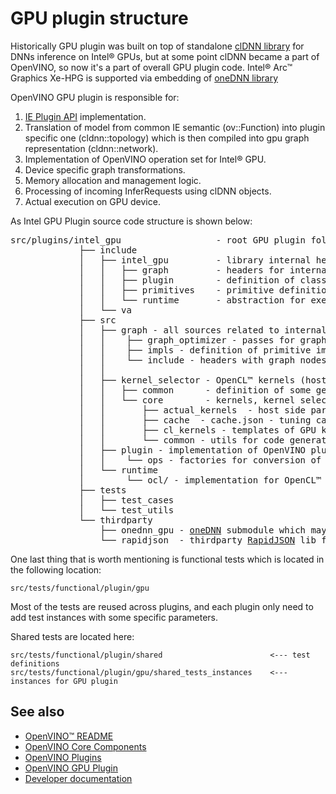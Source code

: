 # GPU plugin structure

Historically GPU plugin was built on top of standalone [clDNN library](https://github.com/intel/clDNN) for DNNs inference on Intel® GPUs,
but at some point clDNN became a part of OpenVINO, so now it's a part of overall GPU plugin code. Intel® Arc™ Graphics Xe-HPG is supported
via embedding of [oneDNN library](https://github.com/oneapi-src/oneDNN) 

OpenVINO GPU plugin is responsible for:
 1. [IE Plugin API](https://docs.openvino.ai/latest/openvino_docs_ie_plugin_dg_overview.html) implementation.
 2. Translation of model from common IE semantic (ov::Function) into plugin specific one (cldnn::topology) which is then compiled into
 gpu graph representation (cldnn::network).
 3. Implementation of OpenVINO operation set for Intel® GPU.
 4. Device specific graph transformations.
 5. Memory allocation and management logic.
 6. Processing of incoming InferRequests using clDNN objects.
 7. Actual execution on GPU device.

As Intel GPU Plugin source code structure is shown below:
<pre>
src/plugins/intel_gpu                  - root GPU plugin folder
             ├── include               
             │   ├── intel_gpu         - library internal headers
             │   │   ├── graph         - headers for internal graph representations
             │   │   ├── plugin        - definition of classes required for OpenVINO plugin API implementation
             │   │   ├── primitives    - primitive definitions for all supported operations
             │   │   └── runtime       - abstraction for execution runtime entities (memory, device, engine, etc)
             │   └── va
             ├── src
             │   ├── graph - all sources related to internal graph representation
             │   │    ├── graph_optimizer - passes for graph transformations
             │   │    ├── impls - definition of primitive implementations
             │   │    └── include - headers with graph nodes
             │   │ 
             │   ├── kernel_selector - OpenCL™ kernels (host+device parts) + utils for optimal kernels selection
             │   │   ├── common      - definition of some generic classes/structures used in kernel_selector
             │   │   └── core        - kernels, kernel selectors, and kernel parameters definitions
             │   │       ├── actual_kernels  - host side part of OpenCL™ kernels including applicability checks, performance heuristics and Local/Global work-groups description
             │   │       ├── cache  - cache.json - tuning cache of the kernels which is redistributed with the plugin to improve kernels and kernel parameters selection for better performance
             │   │       ├── cl_kernels - templates of GPU kernels (device part) written on OpenCL™
             │   │       └── common - utils for code generation and kernels selection 
             │   ├── plugin - implementation of OpenVINO plugin API
             │   │    └── ops - factories for conversion of OpenVINO operations to internal primitives
             │   └── runtime
             │        └── ocl/ - implementation for OpenCL™ based runtime
             ├── tests
             │   ├── test_cases
             │   └── test_utils
             └── thirdparty
                 ├── onednn_gpu - <a href="https://github.com/oneapi-src/oneDNN">oneDNN</a> submodule which may be used to accelerate some primitives
                 └── rapidjson  - thirdparty <a href="https://github.com/Tencent/rapidjson">RapidJSON</a> lib for reading json files (cache.json)
</pre>

One last thing that is worth mentioning is functional tests which is located in the following location:
```
src/tests/functional/plugin/gpu
```
Most of the tests are reused across plugins, and each plugin only need to add test instances with some specific parameters.

Shared tests are located here:
```
src/tests/functional/plugin/shared                        <--- test definitions
src/tests/functional/plugin/gpu/shared_tests_instances    <--- instances for GPU plugin
```

## See also
 * [OpenVINO™ README](../../../../README.md)
 * [OpenVINO Core Components](../../../README.md)
 * [OpenVINO Plugins](../../README.md)
 * [OpenVINO GPU Plugin](../README.md)
 * [Developer documentation](../../../../docs/dev/index.md)